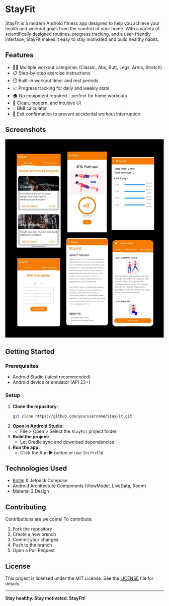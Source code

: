 # StayFit

StayFit is a modern Android fitness app designed to help you achieve your health and workout goals from the comfort of your home. With a variety of scientifically designed routines, progress tracking, and a user-friendly interface, StayFit makes it easy to stay motivated and build healthy habits.

## Features

- 🏋️‍♂️ Multiple workout categories (Classic, Abs, Butt, Legs, Arms, Stretch)
- 📋 Step-by-step exercise instructions
- ⏱️ Built-in workout timer and rest periods
- 📈 Progress tracking for daily and weekly stats
- 🏠 No equipment required – perfect for home workouts
- 🎨 Clean, modern, and intuitive UI
- 💡 BMI calculator
- 🔔 Exit confirmation to prevent accidental workout interruption

## Screenshots
![image alt](https://github.com/ankita8317/StayFit/blob/6f493b511d29021bbb3dddfb0e186b9a920569ad/image.jpg)

## Getting Started

### Prerequisites
- Android Studio (latest recommended)
- Android device or emulator (API 23+)

### Setup
1. **Clone the repository:**
   ```bash
   git clone https://github.com/yourusername/StayFit.git
   ```
2. **Open in Android Studio:**
   - File > Open > Select the `StayFit` project folder
3. **Build the project:**
   - Let Gradle sync and download dependencies
4. **Run the app:**
   - Click the Run ▶️ button or use `Shift+F10`

## Technologies Used
- [Kotlin](https://kotlinlang.org/) & Jetpack Compose
- Android Architecture Components (ViewModel, LiveData, Room)
- Material 3 Design

## Contributing

Contributions are welcome! To contribute:
1. Fork the repository
2. Create a new branch 
3. Commit your changes 
4. Push to the branch 
5. Open a Pull Request

## License

This project is licensed under the MIT License. See the [LICENSE](LICENSE) file for details.

---

**Stay healthy. Stay motivated. StayFit!**
